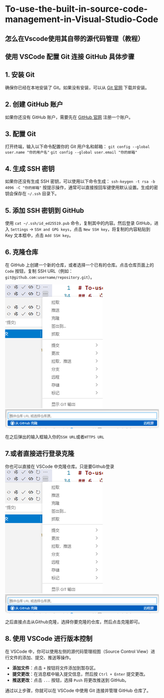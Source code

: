 # To-use-the-built-in-source-code-management-in-Visual-Studio-Code

## 怎么在Vscode使用其自带的源代码管理（教程）

## 使用 VSCode 配置 Git 连接 GitHub 具体步骤

## 1. 安装 Git

确保你已经在本地安装了 Git。如果没有安装，可以从 [Git 官网](https://git-scm.com/) 下载并安装。

## 2. 创建 GitHub 账户

如果你还没有 GitHub 账户，需要先在 [GitHub 官网](https://github.com/) 注册一个账户。

## 3. 配置 Git

打开终端，输入以下命令配置你的 Git 用户名和邮箱：
`git config --global user.name "你的用户名"`
`git config --global user.email "你的邮箱"`

## 4. 生成 SSH 密钥

如果你还没有生成 SSH 密钥，可以使用以下命令生成：
`ssh-keygen -t rsa -b 4096 -C "你的邮箱"`
按提示操作，通常可以直接按回车键使用默认设置。生成的密钥会保存在 `~/.ssh` 目录下。

## 5. 添加 SSH 密钥到 GitHub

使用 `cat ~/.ssh/id_ed25519.pub` 命令，复制其中的内容。然后登录 GitHub，进入 `Settings` -> `SSH and GPG keys`，点击 `New SSH key`，将复制的内容粘贴到 Key 文本框中，点击 `Add SSH key`。

## 6. 克隆仓库

在 GitHub 上创建一个新的仓库，或者选择一个已有的仓库。点击仓库页面上的 `Code` 按钮，复制 SSH URL（例如：`git@github.com:username/repository.git`）。

![源代码管理->点击克隆](./image.png)
![源代码管理->点击克隆](./image2.png)

在之后弹出的输入框输入你的`SSH URL`或者`HTTPS URL`

## 7.或者直接进行登录克隆

你也可以直接在 VSCode 中克隆仓库。只是要Github登录
![源代码管理->点击克隆](./image.png)
![源代码管理->点击克隆](./image2.png)

之后直接点击从Github克隆，选择你要克隆的仓库，然后点击克隆即可。

## 8. 使用 VSCode 进行版本控制

在 VSCode 中，你可以使用左侧的源代码管理视图（Source Control View）进行文件的添加、提交、推送等操作。

- **添加文件**：点击 `+` 按钮将文件添加到暂存区。
- **提交更改**：在消息框中输入提交信息，然后按 `Ctrl + Enter` 提交更改。
- **推送更改**：点击 `...` 按钮，选择 `Push` 将更改推送到 GitHub。

通过以上步骤，你就可以在 VSCode 中使用 Git 连接并管理 GitHub 仓库了。
